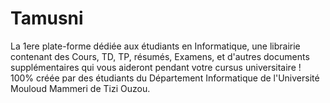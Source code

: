 # Tamusni

La 1ere plate-forme dédiée aux étudiants en Informatique, une librairie contenant des Cours, TD, TP, résumés, Examens, et d'autres documents supplémentaires qui vous aideront pendant votre cursus universitaire ! 100% créée par des étudiants du Département Informatique de l'Université Mouloud Mammeri de Tizi Ouzou.
